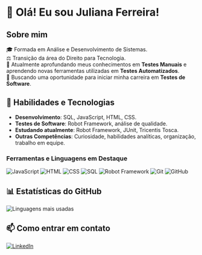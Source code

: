 # 👋 Olá! Eu sou Juliana Ferreira!

## Sobre mim
🎓 Formada em Análise e Desenvolvimento de Sistemas.  
⚖️ Transição da área do Direito para Tecnologia.  
🧠 Atualmente aprofundando meus conhecimentos em **Testes Manuais** e aprendendo novas ferramentas utilizadas em **Testes Automatizados**.  
🚀 Buscando uma oportunidade para iniciar minha carreira em **Testes de Software**.  

## 🔧 Habilidades e Tecnologias
- **Desenvolvimento**: SQL, JavaScript, HTML, CSS.  
- **Testes de Software**: Robot Framework, análise de qualidade.  
- **Estudando atualmente**: Robot Framework, JUnit, Tricentis Tosca.  
- **Outras Competências**: Curiosidade, habilidades analíticas, organização, trabalho em equipe.

### Ferramentas e Linguagens em Destaque
![JavaScript](https://img.shields.io/badge/-JavaScript-F7DF1E?style=flat-square&logo=javascript&logoColor=black)
![HTML](https://img.shields.io/badge/-HTML5-E34F26?style=flat-square&logo=html5&logoColor=white)
![CSS](https://img.shields.io/badge/-CSS3-1572B6?style=flat-square&logo=css3&logoColor=white)
![SQL](https://img.shields.io/badge/-SQL-336791?style=flat-square&logo=postgresql&logoColor=white)
![Robot Framework](https://img.shields.io/badge/-Robot%20Framework-000000?style=flat-square&logo=robot-framework&logoColor=white)
![Git](https://img.shields.io/badge/-Git-F05032?style=flat-square&logo=git&logoColor=white)
![GitHub](https://img.shields.io/badge/-GitHub-181717?style=flat-square&logo=github&logoColor=white)

## 📊 Estatísticas do GitHub
![Linguagens mais usadas](https://github-readme-stats.vercel.app/api/top-langs/?username=julianaferreira-dev&layout=compact&theme=dark)

## 📫 Como entrar em contato
[![LinkedIn](https://img.shields.io/badge/-LinkedIn-0077B5?style=flat-square&logo=linkedin&logoColor=white)](https://www.linkedin.com/in/julianaferreira-dev/)
